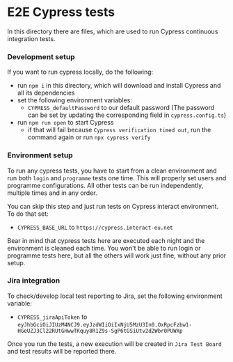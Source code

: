 # E2E Cypress tests

In this directory there are files, which are used to run Cypress continuous integration tests.

### Development setup
If you want to run cypress locally, do the following:
- run `npm i` in this directory, which will download and install Cypress and all its dependencies
- set the following environment variables:
  - `CYPRESS_defaultPassword` to our default password
  (The password can be set by updating the corresponding field in `cypress.config.ts`)
- run `npm run open` to start Cypress
  - if that will fail because `Cypress verification timed out`, run the command again or run `npx cypress verify`

### Environment setup
To run any cypress tests, you have to start from a clean environment and run both `login`
and `programme` tests one time. This will properly set users and programme configurations.
All other tests can be run independently, multiple times and in any order.

You can skip this step and just run tests on Cypress interact environment. To do that set:
- `CYPRESS_BASE_URL` to `https://cypress.interact-eu.net`

Bear in mind that cypress tests here are executed each night and the environment is cleaned each time.
You won't be able to run login or programme tests here, but all the others will work just fine, without any prior setup.

### Jira integration
To check/develop local test reporting to Jira, set the following environment variable:

- `CYPRESS_jiraApiToken` to `eyJhbGciOiJIUzM4NCJ9.eyJzdWIiOiIxNjU5MzU3In0.OxRpcFzbw1-HGeUZJ3Cl22RUtGHwwTKquy8R1Z9s-SgP6tGSiUtv2d2Wbr0PUWXp`

Once you run the tests, a new execution will be created in `Jira Test Board` and test results will be reported there.
